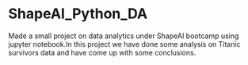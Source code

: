 # ShapeAI_Python_DA
Made a small project on data analytics under ShapeAI bootcamp using jupyter notebook.In this project we have done some analysis on Titanic survivors data and have come up with some conclusions. 
